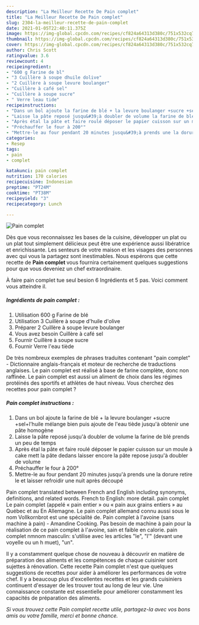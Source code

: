 ```yaml
---
description: "La Meilleur Recette De Pain complet"
title: "La Meilleur Recette De Pain complet"
slug: 2304-la-meilleur-recette-de-pain-complet
date: 2021-01-05T22:40:11.375Z
image: https://img-global.cpcdn.com/recipes/cf824a64313d380c/751x532cq70/pain-complet-photo-principale-de-la-recette.jpg
thumbnail: https://img-global.cpcdn.com/recipes/cf824a64313d380c/751x532cq70/pain-complet-photo-principale-de-la-recette.jpg
cover: https://img-global.cpcdn.com/recipes/cf824a64313d380c/751x532cq70/pain-complet-photo-principale-de-la-recette.jpg
author: Chris Scott
ratingvalue: 3.6
reviewcount: 4
recipeingredient:
- "600 g Farine de bl"
- "3 Cuillère à soupe dhuile dolive"
- "2 Cuillère à soupe levure boulanger"
- "Cuillère à café sel"
- "Cuillère à soupe sucre"
- " Verre leau tide"
recipeinstructions:
- "Dans un bol ajoute la farine de blé + la levure boulanger +sucre +sel+l&#39;huile mélange bien puis ajoute de l&#39;eau tiède jusqu&#39;à obtenir une pâte homogène"
- "Laisse la pâte reposé jusqu&#39;à doubler de volume la farine de blé prends un peu de temps"
- "Après étal la pâte et faire roulé déposer le papier cuisson sur un moule à cake mett la pâte dedans laisser encore la pâte repose jusqu&#39;à doubler de volume"
- "Préchauffer le four à 200°"
- "Mettre-le au four pendant 20 minutes jusqu&#39;à prends une la dorure retire le et laisser refroidir une nuit après découpé"
categories:
- Resep
tags:
- pain
- complet

katakunci: pain complet 
nutrition: 170 calories
recipecuisine: Indonesian
preptime: "PT24M"
cooktime: "PT38M"
recipeyield: "3"
recipecategory: Lunch

---
```



![Pain complet](https://img-global.cpcdn.com/recipes/cf824a64313d380c/751x532cq70/pain-complet-photo-principale-de-la-recette.jpg)

Dès que vous reconnaissez les bases de la cuisine, développer un plat ou un plat tout simplement délicieux peut être une expérience aussi libératrice et enrichissante. Les senteurs de votre maison et les visages des personnes avec qui vous la partagez sont inestimables. Nous espérons que cette recette de <strong> Pain complet </strong> vous fournira certainement quelques suggestions pour que vous deveniez un chef extraordinaire.

<!--inarticleads1-->

À faire pain complet tue seul besion 6 Ingrédients et 5 pas. Voici comment vous atteindre il.

##### Ingrédients de pain complet :

1. Utilisation 600 g Farine de blé
1. Utilisation 3 Cuillère à soupe d&#39;huile d&#39;olive
1. Préparer 2 Cuillère à soupe levure boulanger
1. Vous avez besoin Cuillère à café sel
1. Fournir Cuillère à soupe sucre
1. Fournir  Verre l&#39;eau tiède


De très nombreux exemples de phrases traduites contenant &#34;pain complet&#34; - Dictionnaire anglais-français et moteur de recherche de traductions anglaises. Le pain complet est réalisé à base de farine complète, donc non raffinée. Le pain complet est aussi un aliment de choix dans les régimes protéinés des sportifs et athlètes de haut niveau. Vous cherchez des recettes pour pain complet ? 

<!--inarticleads2-->

##### Pain complet instructions :

1. Dans un bol ajoute la farine de blé + la levure boulanger +sucre +sel+l&#39;huile mélange bien puis ajoute de l&#39;eau tiède jusqu&#39;à obtenir une pâte homogène
1. Laisse la pâte reposé jusqu&#39;à doubler de volume la farine de blé prends un peu de temps
1. Après étal la pâte et faire roulé déposer le papier cuisson sur un moule à cake mett la pâte dedans laisser encore la pâte repose jusqu&#39;à doubler de volume
1. Préchauffer le four à 200°
1. Mettre-le au four pendant 20 minutes jusqu&#39;à prends une la dorure retire le et laisser refroidir une nuit après découpé


Pain complet translated between French and English including synonyms, definitions, and related words. French to English: more detail. pain complet Le pain complet (appelé « pain entier » ou « pain aux grains entiers » au Québec et au En Allemagne. Le pain complet allemand connu aussi sous le nom Vollkornbrot est une spécialité de. Pain complet à l&#39;avoine (sans machine à pain) - Amandine Cooking. Pas besoin de machine à pain pour la réalisation de ce pain complet à l&#39;avoine, sain et faible en calorie. pain complet nmnom masculin: s&#39;utilise avec les articles &#34;le&#34;, &#34;l&#39;&#34; (devant une voyelle ou un h muet), &#34;un&#34;. 

<!--inarticleads1-->

<p>
Il y a constamment quelque chose de nouveau à découvrir en matière de préparation des aliments et les compétences de chaque cuisinier sont sujettes à rénovation. Cette recette Pain complet n'est que quelques suggestions de recettes pour aider à améliorer les performances de votre chef. Il y a beaucoup plus d'excellentes recettes et les grands cuisiniers continuent d'essayer de les trouver tout au long de leur vie. Une connaissance constante est essentielle pour améliorer constamment les capacités de préparation des aliments.
</p>

<p>
<i>Si vous trouvez cette Pain complet recette utile, partagez-la avec vos bons amis ou votre famille, merci et bonne chance.</i>
</p>
